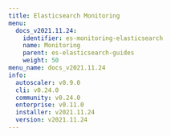 ```yaml
---
title: Elasticsearch Monitoring
menu:
  docs_v2021.11.24:
    identifier: es-monitoring-elasticsearch
    name: Monitoring
    parent: es-elasticsearch-guides
    weight: 50
menu_name: docs_v2021.11.24
info:
  autoscaler: v0.9.0
  cli: v0.24.0
  community: v0.24.0
  enterprise: v0.11.0
  installer: v2021.11.24
  version: v2021.11.24
---
```


